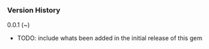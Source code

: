 ### Version History

0.0.1 (~)
  * TODO: include whats been added in the initial release of this gem

